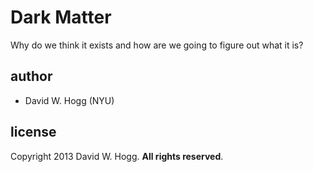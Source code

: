 Dark Matter
===========

Why do we think it exists and how are we going to figure out what it is?

author
------
* David W. Hogg (NYU)

license
-------
Copyright 2013 David W. Hogg.  **All rights reserved**.

